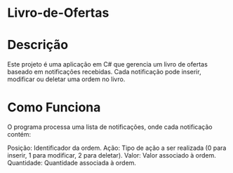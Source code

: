 # Livro-de-Ofertas
# Descrição
Este projeto é uma aplicação em C# que gerencia um livro de ofertas baseado em notificações recebidas. Cada notificação pode inserir, modificar ou deletar uma ordem no livro.

# Como Funciona
O programa processa uma lista de notificações, onde cada notificação contém:

Posição: Identificador da ordem.
Ação: Tipo de ação a ser realizada (0 para inserir, 1 para modificar, 2 para deletar).
Valor: Valor associado à ordem.
Quantidade: Quantidade associada à ordem.
